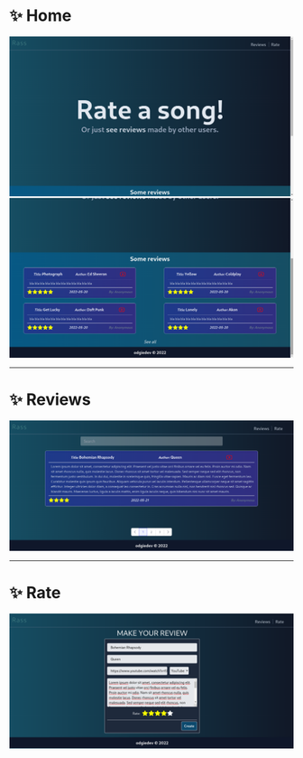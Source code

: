 # :sparkles: Home
![RASS SCREENSHOT Home1](src/assets/github/home1.png)
![RASS SCREENSHOT Home2](src/assets/github/home2.png)

<hr>

# :sparkles: Reviews
![RASS SCREENSHOT Reviews](src/assets/github/reviews.png)

<hr>

# :sparkles: Rate
![RASS SCREENSHOT Rate](src/assets/github/rate.png)
